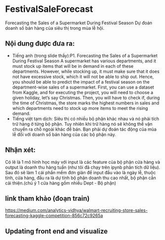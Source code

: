 # FestivalSaleForecast
Forecasting the Sales of a Supermarket During Festival Season
Dự đoán doanh số bán hàng của siêu thị trong mùa lễ hội.
## Nội dung được đưa ra:
- Tiếng anh (trong slide thầy):P1. Forecasting the Sales of a Supermarket During Festival Season
A supermarket has various departments, and it must stock up items that will be in demand in each 
of these departments. However, while stocking up, it must make sure that it does not have 
excessive stock, which it will not be able to ship out. Hence, you should be able to predict the 
impact of a festival season on the department-wise sales of a supermarket.
First, you can use a dataset from Kaggle, and for executing the project, you will need to choose a
given holiday, let’s say Christmas. Then, you will have to check if, during the time of Christmas,
the store marks the highest numbers in sales and which departments need to stock up more items 
to meet the rising demand.
- Tiếng việt tạm dịch: Siêu thị có nhiều bộ phận khác nhau và nó phải tích trữ hàng ở từng bộ phận. Tuy nhiên khi trữ hàng nó sẽ không thể vận chuyển ra chỗ ngoài khác để bán.
Bạn phải dự đoán tác động của mùa lễ đối với doanh số bán hàng của các bộ phận này.

## Nhận xét:
Có lẽ là 1 mô hình học máy với input là các feature  của bộ phận cửa hàng và output là doanh thu hàng tuần (như tôi đã chạy trên ipynb phân tích dữ liệu).
Sau đó sẽ làm 1 cái phần mềm đơn giản để input đầu vào là ngày lễ, thuộc tính, cửa hàng, đầu ra là dự tính bộ phận doanh thu cao nhất, bộ phận cần cải thiện.(chú ý 1 cửa hàng gồm nhiều Dept - Bộ phận)
## link tham khảo (đoạn train)

https://medium.com/analytics-vidhya/walmart-recruiting-store-sales-forecasting-kaggle-competition-856c72c9265a

## Updating front end and visualize
